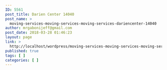 ```yaml
---
ID: 5561
post_title: Darien Center 14040
post_name: >
  moving-services-moving-services-moving-services-dariencenter-14040
author: mrgabonijeff@gmail.com
post_date: 2018-03-28 01:46:23
layout: page
link: >
  http://localhost/wordpress/moving-services-moving-services-moving-services-dariencenter-14040/
published: true
tags: [ ]
categories: [ ]
---
```

